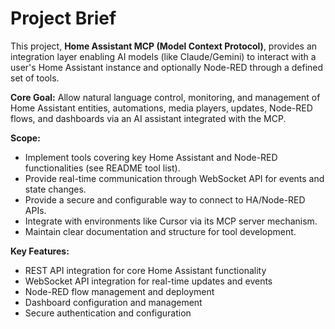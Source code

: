 # Project Brief

This project, **Home Assistant MCP (Model Context Protocol)**, provides an integration layer enabling AI models (like Claude/Gemini) to interact with a user's Home Assistant instance and optionally Node-RED through a defined set of tools.

**Core Goal:** Allow natural language control, monitoring, and management of Home Assistant entities, automations, media players, updates, Node-RED flows, and dashboards via an AI assistant integrated with the MCP.

**Scope:**
- Implement tools covering key Home Assistant and Node-RED functionalities (see README tool list).
- Provide real-time communication through WebSocket API for events and state changes.
- Provide a secure and configurable way to connect to HA/Node-RED APIs.
- Integrate with environments like Cursor via its MCP server mechanism.
- Maintain clear documentation and structure for tool development.

**Key Features:**
- REST API integration for core Home Assistant functionality
- WebSocket API integration for real-time updates and events
- Node-RED flow management and deployment
- Dashboard configuration and management
- Secure authentication and configuration